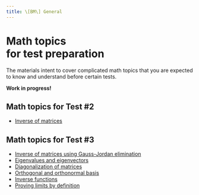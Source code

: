 ```yaml
---
title: \[BM\] General
---
```


# Math topics<br>for test preparation

The materials intent to cover complicated math topics that you are expected to know and understand before certain tests.

**Work in progress!**

## Math topics for Test #2

- [Inverse of matrices](/materials/basicmath/inverse-mx.md)

## Math topics for Test #3

- [Inverse of matrices using Gauss-Jordan elimination](/materials/basicmath/inverse-mx-gj.md)
- [Eigenvalues and eigenvectors](/materials/basicmath/eigen.md)
- [Diagonalization of matrices](/materials/basicmath/diagonalization.md)
- [Orthogonal and orthonormal basis](/materials/basicmath/ortho.md)
- [Inverse functions](/materials/basicmath/inverse-fn.md)
- [Proving limits by definition](/materials/basicmath/limits.md)

